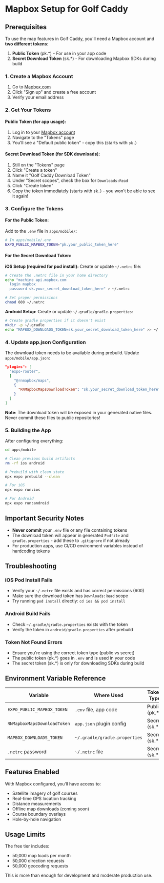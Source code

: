 # Mapbox Setup for Golf Caddy

## Prerequisites

To use the map features in Golf Caddy, you'll need a Mapbox account and **two different tokens**:

1. **Public Token** (pk.\*) - For use in your app code
2. **Secret Download Token** (sk.\*) - For downloading Mapbox SDKs during build

### 1. Create a Mapbox Account

1. Go to [Mapbox.com](https://www.mapbox.com/)
2. Click "Sign up" and create a free account
3. Verify your email address

### 2. Get Your Tokens

#### Public Token (for app usage):

1. Log in to your [Mapbox account](https://account.mapbox.com/)
2. Navigate to the "Tokens" page
3. You'll see a "Default public token" - copy this (starts with `pk.`)

#### Secret Download Token (for SDK downloads):

1. Still on the "Tokens" page
2. Click "Create a token"
3. Name it "Golf Caddy Download Token"
4. Under "Secret scopes", check the box for `Downloads:Read`
5. Click "Create token"
6. Copy the token immediately (starts with `sk.`) - you won't be able to see it again!

### 3. Configure the Tokens

#### For the Public Token:

Add to the `.env` file in `apps/mobile/`:

```bash
# In apps/mobile/.env
EXPO_PUBLIC_MAPBOX_TOKEN="pk.your_public_token_here"
```

#### For the Secret Download Token:

**iOS Setup (required for pod install):** Create or update `~/.netrc` file:

```bash
# Create the .netrc file in your home directory
echo "machine api.mapbox.com
  login mapbox
  password sk.your_secret_download_token_here" > ~/.netrc

# Set proper permissions
chmod 600 ~/.netrc
```

**Android Setup:** Create or update `~/.gradle/gradle.properties`:

```bash
# Create gradle properties if it doesn't exist
mkdir -p ~/.gradle
echo "MAPBOX_DOWNLOADS_TOKEN=sk.your_secret_download_token_here" >> ~/.gradle/gradle.properties
```

### 4. Update app.json Configuration

The download token needs to be available during prebuild. Update `apps/mobile/app.json`:

```json
"plugins": [
  "expo-router",
  [
    "@rnmapbox/maps",
    {
      "RNMapboxMapsDownloadToken": "sk.your_secret_download_token_here"
    }
  ]
]
```

**Note:** The download token will be exposed in your generated native files. Never commit these
files to public repositories!

### 5. Building the App

After configuring everything:

```bash
cd apps/mobile

# Clean previous build artifacts
rm -rf ios android

# Prebuild with clean state
npx expo prebuild --clean

# For iOS
npx expo run:ios

# For Android
npx expo run:android
```

## Important Security Notes

- **Never commit** your `.env` file or any file containing tokens
- The download token will appear in generated `Podfile` and `gradle.properties` - add these to
  `.gitignore` if not already
- For production apps, use CI/CD environment variables instead of hardcoding tokens

## Troubleshooting

### iOS Pod Install Fails

- Verify your `~/.netrc` file exists and has correct permissions (600)
- Make sure the download token has `Downloads:Read` scope
- Try running `pod install` directly: `cd ios && pod install`

### Android Build Fails

- Check `~/.gradle/gradle.properties` exists with the token
- Verify the token in `android/gradle.properties` after prebuild

### Token Not Found Errors

- Ensure you're using the correct token type (public vs secret)
- The public token (pk.\*) goes in `.env` and is used in your code
- The secret token (sk.\*) is only for downloading SDKs during build

## Environment Variable Reference

| Variable                    | Where Used                    | Token Type     | Example     |
| --------------------------- | ----------------------------- | -------------- | ----------- |
| `EXPO_PUBLIC_MAPBOX_TOKEN`  | `.env` file, app code         | Public (pk.\*) | pk.eyJ1I... |
| `RNMapboxMapsDownloadToken` | `app.json` plugin config      | Secret (sk.\*) | sk.eyJ1I... |
| `MAPBOX_DOWNLOADS_TOKEN`    | `~/.gradle/gradle.properties` | Secret (sk.\*) | sk.eyJ1I... |
| `.netrc` password           | `~/.netrc` file               | Secret (sk.\*) | sk.eyJ1I... |

## Features Enabled

With Mapbox configured, you'll have access to:

- Satellite imagery of golf courses
- Real-time GPS location tracking
- Distance measurements
- Offline map downloads (coming soon)
- Course boundary overlays
- Hole-by-hole navigation

## Usage Limits

The free tier includes:

- 50,000 map loads per month
- 50,000 direction requests
- 50,000 geocoding requests

This is more than enough for development and moderate production use.
